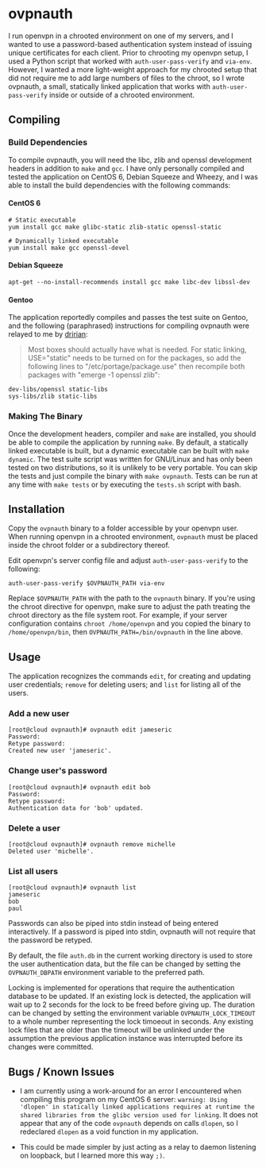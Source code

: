 ovpnauth
========
I run openvpn in a chrooted environment on one of my servers, and I wanted to
use a password-based authentication system instead of issuing unique
certificates for each client. Prior to chrooting my openvpn setup, I used a
Python script that worked with `auth-user-pass-verify` and `via-env`. However,
I wanted a more light-weight approach for my chrooted setup that did not
require me to add large numbers of files to the chroot, so I wrote ovpnauth, a
small, statically linked application that works with `auth-user-pass-verify`
inside or outside of a chrooted environment.

Compiling
---------

### Build Dependencies ###

To compile ovpnauth, you will need the libc, zlib and openssl development
headers in addition to `make` and `gcc`. I have only personally compiled and
tested the application on CentOS 6, Debian Squeeze and Wheezy, and I was able
to install the build dependencies with the following commands:

#### CentOS 6 ####

    # Static executable
    yum install gcc make glibc-static zlib-static openssl-static

    # Dynamically linked executable
    yum install make gcc openssl-devel

#### Debian Squeeze ####

    apt-get --no-install-recommends install gcc make libc-dev libssl-dev

#### Gentoo ####

The application reportedly compiles and passes the test suite on Gentoo, and
the following (paraphrased) instructions for compiling ovpnauth were relayed to
me by [dririan](https://github.com/dririan/):

> Most boxes should actually have what is needed. For static linking,
> USE="static" needs to be turned on for the packages, so add the following
> lines to "/etc/portage/package.use" then recompile both packages with "emerge
> -1 openssl zlib":

    dev-libs/openssl static-libs
    sys-libs/zlib static-libs

### Making The Binary ###

Once the development headers, compiler and `make` are installed, you should be
able to compile the application by running `make`. By default, a statically
linked executable is built, but a dynamic executable can be built with `make
dynamic`. The test suite script was written for GNU/Linux and has only been
tested on two distributions, so it is unlikely to be very portable. You can
skip the tests and just compile the binary with `make ovpnauth`. Tests can be
run at any time with `make tests` or by executing the `tests.sh` script with
bash.

Installation
------------
Copy the `ovpnauth` binary to a folder accessible by your openvpn user. When
running openvpn in a chrooted environment, `ovpnauth` must be placed inside the
chroot folder or a subdirectory thereof.

Edit openvpn's server config file and adjust `auth-user-pass-verify` to the
following:

    auth-user-pass-verify $OVPNAUTH_PATH via-env

Replace `$OVPNAUTH_PATH` with the path to the `ovpnauth` binary. If you're
using the chroot directive for openvpn, make sure to adjust the path treating
the chroot directory as the file system root. For example, if your server
configuration contains `chroot /home/openvpn` and you copied the binary to
`/home/openvpn/bin`, then `OVPNAUTH_PATH=/bin/ovpnauth` in the line above.

Usage
-----
The application recognizes the commands `edit`, for creating and updating user
credentials; `remove` for deleting users; and `list` for listing all of the
users.

### Add a new user ###

    [root@cloud ovpnauth]# ovpnauth edit jameseric
    Password:
    Retype password:
    Created new user 'jameseric'.

### Change user's password ###

    [root@cloud ovpnauth]# ovpnauth edit bob
    Password:
    Retype password:
    Authentication data for 'bob' updated.

### Delete a user ###

    [root@cloud ovpnauth]# ovpnauth remove michelle
    Deleted user 'michelle'.

### List all users ###

    [root@cloud ovpnauth]# ovpnauth list
    jameseric
    bob
    paul

Passwords can also be piped into stdin instead of being entered interactively.
If a password is piped into stdin, ovpnauth will not require that the password
be retyped.

By default, the file `auth.db` in the current working directory is used to
store the user authentication data, but the file can be changed by setting the
`OVPNAUTH_DBPATH` environment variable to the preferred path.

Locking is implemented for operations that require the authentication database
to be updated. If an existing lock is detected, the application will wait up to
2 seconds for the lock to be freed before giving up. The duration can be
changed by setting the environment variable `OVPNAUTH_LOCK_TIMEOUT` to a whole
number representing the lock timoeout in seconds. Any existing lock files that
are older than the timeout will be unlinked under the assumption the previous
application instance was interrupted before its changes were committed.

Bugs / Known Issues
--------------------
- I am currently using a work-around for an error I encountered when compiling
  this program on my CentOS 6 server: `warning: Using 'dlopen' in statically
  linked applications requires at runtime the shared libraries from the glibc
  version used for linking`. It does not appear that any of the code `ovpnauth`
  depends on calls `dlopen`, so I redeclared `dlopen` as a void function in my
  application.

- This could be made simpler by just acting as a relay to daemon listening on
  loopback, but I learned more this way `;)`.

